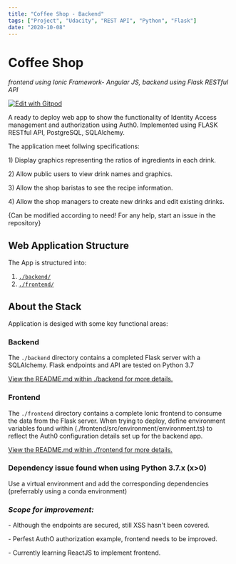 ```yaml
---
title: "Coffee Shop - Backend"
tags: ["Project", "Udacity", "REST API", "Python", "Flask"]
date: "2020-10-08"
---
```


# Coffee Shop
*frontend using Ionic Framework- Angular JS, backend using Flask RESTful API*

[![Edit with Gitpod](https://gitpod.io/button/open-in-gitpod.svg)](https://gitpod.io/#https://github.com/jyrj/Coffee-Shop-WebAPP)


A ready to deploy web app to show the functionality of Identity Access management and authorization using Auth0. Implemented using FLASK RESTful API, PostgreSQL, SQLAlchemy.

The application meet follwing specifications:

<p>1) Display graphics representing the ratios of ingredients in each drink. </p>
<p>2) Allow public users to view drink names and graphics. </p>
<p>3) Allow the shop baristas to see the recipe information. </p>
<p>4) Allow the shop managers to create new drinks and edit existing drinks. </p>

{Can be modified according to need! For any help, start an issue in the repository}

## Web Application Structure

The App is structured into:

1. [`./backend/`](https://github.com/jyrj/Coffee-Shop-WebAPP/tree/main/backend/README.md)
2. [`./frontend/`](https://github.com/jyrj/Coffee-Shop-WebAPP/tree/main/frontend/README.md)

## About the Stack

Application is desiged with some key functional areas:

### Backend

The `./backend` directory contains a completed Flask server with a SQLAlchemy. Flask endpoints and API are tested on Python 3.7

[View the README.md within ./backend for more details.](https://github.com/jyrj/Coffee-Shop-WebAPP/tree/main/backend/README.md)

### Frontend

The `./frontend` directory contains a complete Ionic frontend to consume the data from the Flask server. When trying to deploy, define environment variables found within (./frontend/src/environment/environment.ts) to reflect the Auth0 configuration details set up for the backend app. 

[View the README.md within ./frontend for more details.](https://github.com/jyrj/Coffee-Shop-WebAPP/tree/main/frontend/README.md)

### Dependency issue found when using Python 3.7.x (x>0)

Use a virtual environment and add the corresponding dependencies (preferrably using a conda environment)

### *Scope for improvement:*

<p>- Although the endpoints are secured, still XSS hasn't been covered. </p>
<p>- Perfest AuthO authorization example, frontend needs to be improved. </p>
<p>- Currently learning ReactJS to implement frontend. </p>